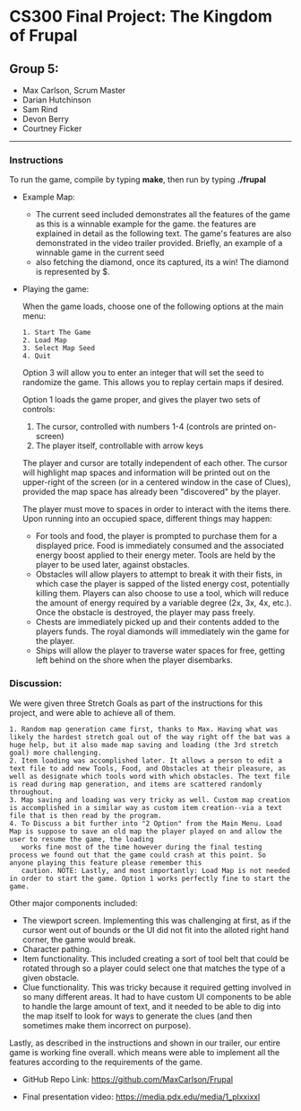 # CS300 Final Project: The Kingdom of Frupal
## Group 5:
- Max Carlson, Scrum Master
- Darian Hutchinson
- Sam Rind
- Devon Berry
- Courtney Ficker
---

### Instructions
To run the game, compile by typing **make**, then run by typing **./frupal**

- Example Map:
    - The current seed included demonstrates all the features of the game as this is a winnable example for the game. the features are explained in detail as the following text. The game's features are also demonstrated in the video trailer provided. Briefly, an example of a winnable game in the current seed
    - also fetching the diamond, once its captured, its a win! The diamond is represented by $. 

- Playing the game:

    When the game loads, choose one of the following options at the main menu:
    
      1. Start The Game
      2. Load Map
      3. Select Map Seed
      4. Quit


    Option 3 will allow you to enter an integer that will set the seed to randomize the game. This allows you to replay certain maps if desired.

    Option 1 loads the game proper, and gives the player two sets of controls:
    1. The cursor, controlled with numbers 1-4 (controls are printed on-screen)
    2. The player itself, controllable with arrow keys

    The player and cursor are totally independent of each other. The cursor will highlight map spaces and information will be printed out on the upper-right of the screen (or in a centered window in the case of Clues), provided the map space has already been "discovered" by the player.
    
    The player must move to spaces in order to interact with the items there. Upon running into an occupied space, different things may happen:
    - For tools and food, the player is prompted to purchase them for a displayed price. Food is immediately consumed and the associated energy boost applied to their energy meter. Tools are held by the player to be used later, against obstacles.
    - Obstacles will allow players to attempt to break it with their fists, in which case the player is sapped of the listed energy cost, potentially killing them. Players can also choose to use a tool, which will reduce the amount of energy required by a variable degree (2x, 3x, 4x, etc.). Once the obstacle is destroyed, the player may pass freely.
    - Chests are immediately picked up and their contents added to the players funds. The royal diamonds will immediately win the game for the player.
    - Ships will allow the player to traverse water spaces for free, getting left behind on the shore when the player disembarks.

### Discussion:

We were given three Stretch Goals as part of the instructions for this project, and were able to achieve all of them.

    1. Random map generation came first, thanks to Max. Having what was likely the hardest stretch goal out of the way right off the bat was a huge help, but it also made map saving and loading (the 3rd stretch goal) more challenging.
    2. Item loading was accomplished later. It allows a person to edit a text file to add new Tools, Food, and Obstacles at their pleasure, as well as designate which tools word with which obstacles. The text file is read during map generation, and items are scattered randomly throughout.
    3. Map saving and loading was very tricky as well. Custom map creation is accomplished in a similar way as custom item creation--via a text file that is then read by the program.
    4. To Discuss a bit further into "2 Option" from the Main Menu. Load Map is suppose to save an old map the player played on and allow the user to resume the game, the loading 
       works fine most of the time however during the final testing process we found out that the game could crash at this point. So anyone playing this feature please remember this 
       caution. NOTE: Lastly, and most importantly: Load Map is not needed in order to start the game. Option 1 works perfectly fine to start the game. 


Other major components included:
- The viewport screen. Implementing this was challenging at first, as if the cursor went out of bounds or the UI did not fit into the alloted right hand corner, the game would break.
- Character pathing. 
- Item functionality. This included creating a sort of tool belt that could be rotated through so a player could select one that matches the type of a given obstacle.
- Clue functionality. This was tricky because it required getting involved in so many different areas. It had to have custom UI components to be able to handle the large amount of text, and it needed to be able to dig into the map itself to look for ways to generate the clues (and then sometimes make them incorrect on purpose).

Lastly, as described in the instructions and shown in our trailer, our entire game is working fine overall. 
which means were able to implement all the features according to the requirements of the game.


- GitHub Repo Link:
    https://github.com/MaxCarlson/Frupal

- Final presentation video:
    https://media.pdx.edu/media/1_plxxixxl
